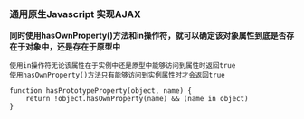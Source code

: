 ### 通用原生Javascript 实现AJAX

**同时使用hasOwnProperty()方法和in操作符，就可以确定该对象属性到底是否存在于对象中，还是存在于原型中**

    使用in操作符无论该属性在于实例中还是原型中能够访问到属性时返回true
    使用hasOwnProperty()方法只有能够访问到实例属性时才会返回true

    function hasPrototypeProperty(object, name) {
        return !object.hasOwnProperty(name) && (name in object)
    }



